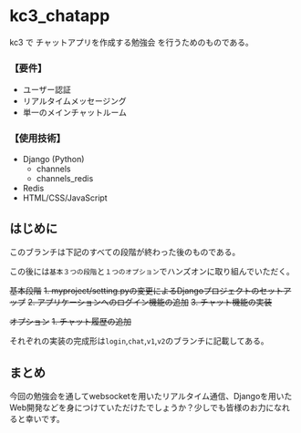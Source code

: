# kc3_chatapp

kc3 で チャットアプリを作成する勉強会 を行うためのものである。

### 【要件】
- ユーザー認証
- リアルタイムメッセージング
- 単一のメインチャットルーム
  
### 【使用技術】
- Django (Python)
	- channels
	- channels_redis
- Redis
- HTML/CSS/JavaScript


## はじめに
このブランチは下記のすべての段階が終わった後のものである。

この後には`基本３つの段階`と`１つのオプション`でハンズオンに取り組んでいただく。

~~基本段階~~
~~1. myproject/setting.pyの変更によるDjangoプロジェクトのセットアップ~~
~~2. アプリケーションへのログイン機能の追加~~
~~3. チャット機能の実装~~

~~オプション~~
~~1. チャット履歴の追加~~

それぞれの実装の完成形は`login`,`chat`,`v1`,`v2`のブランチに記載してある。


## まとめ
今回の勉強会を通してwebsocketを用いたリアルタイム通信、Djangoを用いたWeb開発などを身につけていただけたでしょうか？少しでも皆様のお力になれると幸いです。
